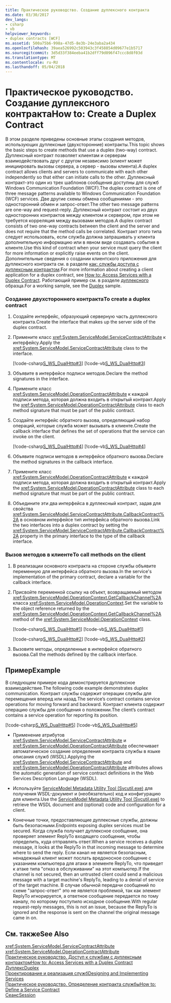 ```yaml
---
title: Практическое руководство. Создание дуплексного контракта
ms.date: 03/30/2017
dev_langs:
- csharp
- vb
helpviewer_keywords:
- duplex contracts [WCF]
ms.assetid: 500a75b6-998a-47d5-8e3b-24e3aba2a434
ms.openlocfilehash: 39aea526992c503943c3f458854d09677e1b5717
ms.sourcegitcommit: 3d5d33f384eeba41b2dff79d096f47ccc8d8f03d
ms.translationtype: MT
ms.contentlocale: ru-RU
ms.lasthandoff: 05/04/2018
---
```

# <a name="how-to-create-a-duplex-contract"></a><span data-ttu-id="c74b5-102">Практическое руководство. Создание дуплексного контракта</span><span class="sxs-lookup"><span data-stu-id="c74b5-102">How to: Create a Duplex Contract</span></span>
<span data-ttu-id="c74b5-103">В этом разделе приведены основные этапы создания методов, использующих дуплексные (двухсторонние) контракты.</span><span class="sxs-lookup"><span data-stu-id="c74b5-103">This topic shows the basic steps to create methods that use a duplex (two-way) contract.</span></span> <span data-ttu-id="c74b5-104">Дуплексный контракт позволяет клиентам и серверам взаимодействовать друг с другом независимо (клиент может инициировать вызовы сервера, а сервер - вызовы клиента).</span><span class="sxs-lookup"><span data-stu-id="c74b5-104">A duplex contract allows clients and servers to communicate with each other independently so that either can initiate calls to the other.</span></span> <span data-ttu-id="c74b5-105">Дуплексный контракт-это один из трех шаблонов сообщения доступны для служб Windows Communication Foundation (WCF).</span><span class="sxs-lookup"><span data-stu-id="c74b5-105">The duplex contract is one of three message patterns available to Windows Communication Foundation (WCF) services.</span></span> <span data-ttu-id="c74b5-106">Две другие схемы обмена сообщениями - это односторонний обмен и запрос-ответ.</span><span class="sxs-lookup"><span data-stu-id="c74b5-106">The other two message patterns are one-way and request-reply.</span></span> <span data-ttu-id="c74b5-107">Дуплексный контракт состоит из двух односторонних контрактов между клиентом и сервером, при этом не требуется корреляция между вызовами методов.</span><span class="sxs-lookup"><span data-stu-id="c74b5-107">A duplex contract consists of two one-way contracts between the client and the server and does not require that the method calls be correlated.</span></span> <span data-ttu-id="c74b5-108">Контракт этого типа следует использовать, если служба должна запрашивать у клиента дополнительную информацию или в явном виде создавать события в клиенте.</span><span class="sxs-lookup"><span data-stu-id="c74b5-108">Use this kind of contract when your service must query the client for more information or explicitly raise events on the client.</span></span> <span data-ttu-id="c74b5-109">Дополнительные сведения о создании клиентского приложения для дуплексного контракта см. в разделе [как: службы доступа с дуплексным контрактом](../../../../docs/framework/wcf/feature-details/how-to-access-services-with-a-duplex-contract.md).</span><span class="sxs-lookup"><span data-stu-id="c74b5-109">For more information about creating a client application for a duplex contract, see [How to: Access Services with a Duplex Contract](../../../../docs/framework/wcf/feature-details/how-to-access-services-with-a-duplex-contract.md).</span></span> <span data-ttu-id="c74b5-110">Работающий пример см. в разделе [дуплексного](../../../../docs/framework/wcf/samples/duplex.md) образца.</span><span class="sxs-lookup"><span data-stu-id="c74b5-110">For a working sample, see the [Duplex](../../../../docs/framework/wcf/samples/duplex.md) sample.</span></span>  
  
### <a name="to-create-a-duplex-contract"></a><span data-ttu-id="c74b5-111">Создание двухстороннего контракта</span><span class="sxs-lookup"><span data-stu-id="c74b5-111">To create a duplex contract</span></span>  
  
1.  <span data-ttu-id="c74b5-112">Создайте интерфейс, образующий серверную часть дуплексного контракта.</span><span class="sxs-lookup"><span data-stu-id="c74b5-112">Create the interface that makes up the server side of the duplex contract.</span></span>  
  
2.  <span data-ttu-id="c74b5-113">Примените класс <xref:System.ServiceModel.ServiceContractAttribute> к интерфейсу.</span><span class="sxs-lookup"><span data-stu-id="c74b5-113">Apply the <xref:System.ServiceModel.ServiceContractAttribute> class to the interface.</span></span>  
  
     [!code-csharp[S_WS_DualHttp#3](../../../../samples/snippets/csharp/VS_Snippets_CFX/s_ws_dualhttp/cs/service.cs#3)]
     [!code-vb[S_WS_DualHttp#3](../../../../samples/snippets/visualbasic/VS_Snippets_CFX/s_ws_dualhttp/vb/service.vb#3)]  
  
3.  <span data-ttu-id="c74b5-114">Объявите в интерфейсе подписи методов.</span><span class="sxs-lookup"><span data-stu-id="c74b5-114">Declare the method signatures in the interface.</span></span>  
  
4.  <span data-ttu-id="c74b5-115">Примените класс <xref:System.ServiceModel.OperationContractAttribute> к каждой подписи метода, которая должна входить в открытый контракт.</span><span class="sxs-lookup"><span data-stu-id="c74b5-115">Apply the <xref:System.ServiceModel.OperationContractAttribute> class to each method signature that must be part of the public contract.</span></span>  
  
5.  <span data-ttu-id="c74b5-116">Создайте интерфейс обратного вызова, определяющий набор операций, которые служба может вызывать в клиенте.</span><span class="sxs-lookup"><span data-stu-id="c74b5-116">Create the callback interface that defines the set of operations that the service can invoke on the client.</span></span>  
  
     [!code-csharp[S_WS_DualHttp#4](../../../../samples/snippets/csharp/VS_Snippets_CFX/s_ws_dualhttp/cs/service.cs#4)]
     [!code-vb[S_WS_DualHttp#4](../../../../samples/snippets/visualbasic/VS_Snippets_CFX/s_ws_dualhttp/vb/service.vb#4)]  
  
6.  <span data-ttu-id="c74b5-117">Объявите подписи методов в интерфейсе обратного вызова.</span><span class="sxs-lookup"><span data-stu-id="c74b5-117">Declare the method signatures in the callback interface.</span></span>  
  
7.  <span data-ttu-id="c74b5-118">Примените класс <xref:System.ServiceModel.OperationContractAttribute> к каждой подписи метода, которая должна входить в открытый контракт.</span><span class="sxs-lookup"><span data-stu-id="c74b5-118">Apply the <xref:System.ServiceModel.OperationContractAttribute> class to each method signature that must be part of the public contract.</span></span>  
  
8.  <span data-ttu-id="c74b5-119">Объедините эти два интерфейса в дуплексный контракт, задав для свойства <xref:System.ServiceModel.ServiceContractAttribute.CallbackContract%2A> в основном интерфейсе тип интерфейса обратного вызова.</span><span class="sxs-lookup"><span data-stu-id="c74b5-119">Link the two interfaces into a duplex contract by setting the <xref:System.ServiceModel.ServiceContractAttribute.CallbackContract%2A> property in the primary interface to the type of the callback interface.</span></span>  
  
### <a name="to-call-methods-on-the-client"></a><span data-ttu-id="c74b5-120">Вызов методов в клиенте</span><span class="sxs-lookup"><span data-stu-id="c74b5-120">To call methods on the client</span></span>  
  
1.  <span data-ttu-id="c74b5-121">В реализации основного контракта на стороне службы объявите переменную для интерфейса обратного вызова.</span><span class="sxs-lookup"><span data-stu-id="c74b5-121">In the service's implementation of the primary contract, declare a variable for the callback interface.</span></span>  
  
2.  <span data-ttu-id="c74b5-122">Присвойте переменной ссылку на объект, возвращаемый методом <xref:System.ServiceModel.OperationContext.GetCallbackChannel%2A> класса <xref:System.ServiceModel.OperationContext>.</span><span class="sxs-lookup"><span data-stu-id="c74b5-122">Set the variable to the object reference returned by the <xref:System.ServiceModel.OperationContext.GetCallbackChannel%2A> method of the <xref:System.ServiceModel.OperationContext> class.</span></span>  
  
     [!code-csharp[S_WS_DualHttp#1](../../../../samples/snippets/csharp/VS_Snippets_CFX/s_ws_dualhttp/cs/service.cs#1)]
     [!code-vb[S_WS_DualHttp#1](../../../../samples/snippets/visualbasic/VS_Snippets_CFX/s_ws_dualhttp/vb/service.vb#1)]  
  
     [!code-csharp[S_WS_DualHttp#2](../../../../samples/snippets/csharp/VS_Snippets_CFX/s_ws_dualhttp/cs/service.cs#2)]
     [!code-vb[S_WS_DualHttp#2](../../../../samples/snippets/visualbasic/VS_Snippets_CFX/s_ws_dualhttp/vb/service.vb#2)]  
  
3.  <span data-ttu-id="c74b5-123">Вызовите методы, определенные в интерфейсе обратного вызова.</span><span class="sxs-lookup"><span data-stu-id="c74b5-123">Call the methods defined by the callback interface.</span></span>  
  
## <a name="example"></a><span data-ttu-id="c74b5-124">Пример</span><span class="sxs-lookup"><span data-stu-id="c74b5-124">Example</span></span>  
 <span data-ttu-id="c74b5-125">В следующем примере кода демонстрируется дуплексное взаимодействие.</span><span class="sxs-lookup"><span data-stu-id="c74b5-125">The following code example demonstrates duplex communication.</span></span> <span data-ttu-id="c74b5-126">Контракт службы содержит операции службы для перемещения вперед или назад.</span><span class="sxs-lookup"><span data-stu-id="c74b5-126">The service’s contract contains service operations for moving forward and backward.</span></span> <span data-ttu-id="c74b5-127">Контракт клиента содержит операцию службы для сообщения о положении.</span><span class="sxs-lookup"><span data-stu-id="c74b5-127">The client’s contract contains a service operation for reporting its position.</span></span>  
  
 [!code-csharp[S_WS_DualHttp#5](../../../../samples/snippets/csharp/VS_Snippets_CFX/s_ws_dualhttp/cs/service.cs#5)]
 [!code-vb[S_WS_DualHttp#5](../../../../samples/snippets/visualbasic/VS_Snippets_CFX/s_ws_dualhttp/vb/service.vb#5)]  
  
-   <span data-ttu-id="c74b5-128">Применение атрибутов <xref:System.ServiceModel.ServiceContractAttribute> и <xref:System.ServiceModel.OperationContractAttribute> обеспечивает автоматическое создание определения контракта службы в языке описания служб (WSDL).</span><span class="sxs-lookup"><span data-stu-id="c74b5-128">Applying the <xref:System.ServiceModel.ServiceContractAttribute> and <xref:System.ServiceModel.OperationContractAttribute> attributes allows the automatic generation of service contract definitions in the Web Services Description Language (WSDL).</span></span>  
  
-   <span data-ttu-id="c74b5-129">Используйте [ServiceModel Metadata Utility Tool (Svcutil.exe)](../../../../docs/framework/wcf/servicemodel-metadata-utility-tool-svcutil-exe.md) для получения WSDL-документ и (необязательно) код и конфигурацию для клиента.</span><span class="sxs-lookup"><span data-stu-id="c74b5-129">Use the [ServiceModel Metadata Utility Tool (Svcutil.exe)](../../../../docs/framework/wcf/servicemodel-metadata-utility-tool-svcutil-exe.md) to retrieve the WSDL document and (optional) code and configuration for a client.</span></span>  
  
-   <span data-ttu-id="c74b5-130">Конечные точки, предоставляющие дуплексные службы, должны быть безопасными.</span><span class="sxs-lookup"><span data-stu-id="c74b5-130">Endpoints exposing duplex services must be secured.</span></span> <span data-ttu-id="c74b5-131">Когда служба получает дуплексное сообщение, она проверяет элемент ReplyTo входящего сообщения, чтобы определить, куда отправлять ответ.</span><span class="sxs-lookup"><span data-stu-id="c74b5-131">When a service receives a duplex message, it looks at the ReplyTo in that incoming message to determine where to send the reply.</span></span> <span data-ttu-id="c74b5-132">Если канал не является безопасным, ненадежный клиент может послать вредоносное сообщение с указанием компьютера для атаки в элементе ReplyTo, что приведет к атаке типа "отказ в обслуживании" на этот компьютер.</span><span class="sxs-lookup"><span data-stu-id="c74b5-132">If the channel is not secured, then an untrusted client could send a malicious message with a target machine's ReplyTo, leading to a denial of service of the target machine.</span></span> <span data-ttu-id="c74b5-133">В случае обычной передачи сообщений по схеме "запрос-ответ" это не является проблемой, так как элемент ReplyTo игнорируется, а ответное сообщение передается по тому каналу, по которому поступило исходное сообщение.</span><span class="sxs-lookup"><span data-stu-id="c74b5-133">With regular request-reply messages, this is not an issue, because the ReplyTo is ignored and the response is sent on the channel the original message came in on.</span></span>  
  
## <a name="see-also"></a><span data-ttu-id="c74b5-134">См. также</span><span class="sxs-lookup"><span data-stu-id="c74b5-134">See Also</span></span>  
 <xref:System.ServiceModel.ServiceContractAttribute>  
 <xref:System.ServiceModel.OperationContractAttribute>  
 [<span data-ttu-id="c74b5-135">Практическое руководство. Доступ к службам с дуплексным контрактом</span><span class="sxs-lookup"><span data-stu-id="c74b5-135">How to: Access Services with a Duplex Contract</span></span>](../../../../docs/framework/wcf/feature-details/how-to-access-services-with-a-duplex-contract.md)  
 [<span data-ttu-id="c74b5-136">Дуплекс</span><span class="sxs-lookup"><span data-stu-id="c74b5-136">Duplex</span></span>](../../../../docs/framework/wcf/samples/duplex.md)  
 [<span data-ttu-id="c74b5-137">Проектирование и реализация служб</span><span class="sxs-lookup"><span data-stu-id="c74b5-137">Designing and Implementing Services</span></span>](../../../../docs/framework/wcf/designing-and-implementing-services.md)  
 [<span data-ttu-id="c74b5-138">Практическое руководство. Определение контракта службы</span><span class="sxs-lookup"><span data-stu-id="c74b5-138">How to: Define a Service Contract</span></span>](../../../../docs/framework/wcf/how-to-define-a-wcf-service-contract.md)  
 [<span data-ttu-id="c74b5-139">Сеанс</span><span class="sxs-lookup"><span data-stu-id="c74b5-139">Session</span></span>](../../../../docs/framework/wcf/samples/session.md)
